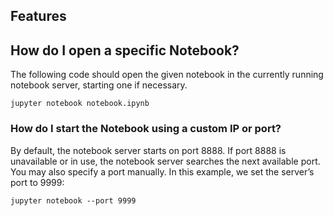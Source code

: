 
## Features

## How do I open a specific Notebook?
The following code should open the given notebook in the currently running notebook server, starting one if necessary.

```jupyter notebook notebook.ipynb```
### How do I start the Notebook using a custom IP or port?
By default, the notebook server starts on port 8888. If port 8888 is unavailable or in use, the notebook server searches the next available port. You may also specify a port manually. In this example, we set the server’s port to 9999:

```jupyter notebook --port 9999```
